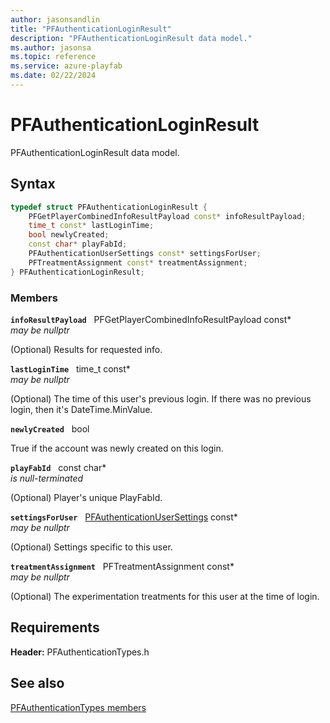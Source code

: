 ```yaml
---
author: jasonsandlin
title: "PFAuthenticationLoginResult"
description: "PFAuthenticationLoginResult data model."
ms.author: jasonsa
ms.topic: reference
ms.service: azure-playfab
ms.date: 02/22/2024
---
```


# PFAuthenticationLoginResult  

PFAuthenticationLoginResult data model.  

## Syntax  
  
```cpp
typedef struct PFAuthenticationLoginResult {  
    PFGetPlayerCombinedInfoResultPayload const* infoResultPayload;  
    time_t const* lastLoginTime;  
    bool newlyCreated;  
    const char* playFabId;  
    PFAuthenticationUserSettings const* settingsForUser;  
    PFTreatmentAssignment const* treatmentAssignment;  
} PFAuthenticationLoginResult;  
```
  
### Members  
  
**`infoResultPayload`** &nbsp; PFGetPlayerCombinedInfoResultPayload const*  
*may be nullptr*  
  
(Optional) Results for requested info.
  
**`lastLoginTime`** &nbsp; time_t const*  
*may be nullptr*  
  
(Optional) The time of this user's previous login. If there was no previous login, then it's DateTime.MinValue.
  
**`newlyCreated`** &nbsp; bool  
  
True if the account was newly created on this login.
  
**`playFabId`** &nbsp; const char*  
*is null-terminated*  
  
(Optional) Player's unique PlayFabId.
  
**`settingsForUser`** &nbsp; [PFAuthenticationUserSettings](pfauthenticationusersettings.md) const*  
*may be nullptr*  
  
(Optional) Settings specific to this user.
  
**`treatmentAssignment`** &nbsp; PFTreatmentAssignment const*  
*may be nullptr*  
  
(Optional) The experimentation treatments for this user at the time of login.
  
  
## Requirements  
  
**Header:** PFAuthenticationTypes.h
  
## See also  
[PFAuthenticationTypes members](../pfauthenticationtypes_members.md)  

  
  
